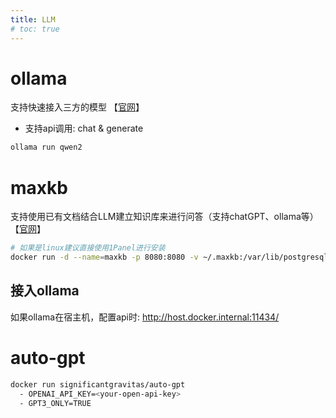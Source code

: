 ```yaml
---
title: LLM
# toc: true
---
```


# ollama
支持快速接入三方的模型 【[官网](https://ollama.com/)】
* 支持api调用: chat & generate
```sh
ollama run qwen2
```


# maxkb
支持使用已有文档结合LLM建立知识库来进行问答（支持chatGPT、ollama等）【[官网](https://github.com/1Panel-dev/MaxKB)】
```sh
# 如果是linux建议直接使用1Panel进行安装
docker run -d --name=maxkb -p 8080:8080 -v ~/.maxkb:/var/lib/postgresql/data 1panel/maxkb
```
## 接入ollama
如果ollama在宿主机，配置api时: http://host.docker.internal:11434/


# auto-gpt
```sh
docker run significantgravitas/auto-gpt
  - OPENAI_API_KEY=<your-open-api-key>
  - GPT3_ONLY=TRUE
```

